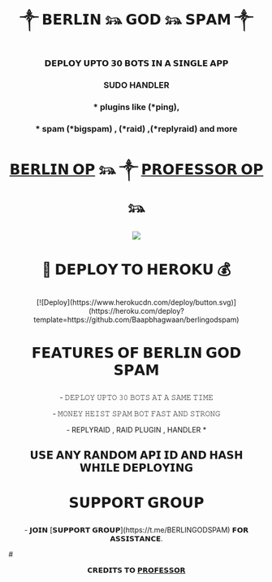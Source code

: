 # <p align="center"> ༒ 𝗕𝗘𝗥𝗟𝗜𝗡 𓃬 𝗚𝗢𝗗 𓃬 𝗦𝗣𝗔𝗠 ༒

### <p align="center"> 𝗗𝗘𝗣𝗟𝗢𝗬 𝗨𝗣𝗧𝗢 𝟯𝟬 𝗕𝗢𝗧𝗦 𝗜𝗡 𝗔 𝗦𝗜𝗡𝗚𝗟𝗘 𝗔𝗣𝗣 
### <p align="center"> SUDO HANDLER 
### <p align="center"> * plugins like (*ping), 
### <p align="center"> * spam (*bigspam) , (*raid) ,(*replyraid) and more
# <p align="center"> [𝗕𝗘𝗥𝗟𝗜𝗡 𝗢𝗣](t.me/BHAGWAAN_5301) 𓃬 ༒ [𝗣𝗥𝗢𝗙𝗘𝗦𝗦𝗢𝗥 𝗢𝗣](t.me/AGORASWAMY_PROFESSOR) 𓃬

<p align="center">
  <img src="https://te.legra.ph/file/5ddf22a86ef57f5317cfa.jpg">
</p>



# <p align="center"> 🚀 𝗗𝗘𝗣𝗟𝗢𝗬 𝗧𝗢 𝗛𝗘𝗥𝗢𝗞𝗨 💰

<p align="center">  
[![Deploy](https://www.herokucdn.com/deploy/button.svg)](https://heroku.com/deploy?template=https://github.com/Baapbhagwaan/berlingodspam)

# <p align="center"> 𝗙𝗘𝗔𝗧𝗨𝗥𝗘𝗦 𝗢𝗙 𝗕𝗘𝗥𝗟𝗜𝗡 𝗚𝗢𝗗 𝗦𝗣𝗔𝗠

  <p align="center"> - 𝙳𝙴𝙿𝙻𝙾𝚈 𝚄𝙿𝚃𝙾 𝟹𝟶 𝙱𝙾𝚃𝚂 𝙰𝚃 𝙰 𝚂𝙰𝙼𝙴 𝚃𝙸𝙼𝙴

  <p align="center"> - 𝙼𝙾𝙽𝙴𝚈 𝙷𝙴𝙸𝚂𝚃 𝚂𝙿𝙰𝙼 𝙱𝙾𝚃 𝙵𝙰𝚂𝚃 𝙰𝙽𝙳 𝚂𝚃𝚁𝙾𝙽𝙶

  <p align="center"> - REPLYRAID , RAID PLUGIN , HANDLER *


## <p align="center"> 𝗨𝗦𝗘 𝗔𝗡𝗬 𝗥𝗔𝗡𝗗𝗢𝗠 𝗔𝗣𝗜 𝗜𝗗 𝗔𝗡𝗗 𝗛𝗔𝗦𝗛 𝗪𝗛𝗜𝗟𝗘 𝗗𝗘𝗣𝗟𝗢𝗬𝗜𝗡𝗚


# <p align="center"> 𝗦𝗨𝗣𝗣𝗢𝗥𝗧 𝗚𝗥𝗢𝗨𝗣
 <p align="center"> - 𝗝𝗢𝗜𝗡 [𝗦𝗨𝗣𝗣𝗢𝗥𝗧 𝗚𝗥𝗢𝗨𝗣](https://t.me/BERLINGODSPAM) 𝗙𝗢𝗥 𝗔𝗦𝗦𝗜𝗦𝗧𝗔𝗡𝗖𝗘.

#<p align="center"> 𝗖𝗥𝗘𝗗𝗜𝗧𝗦 𝗧𝗢 [𝗣𝗥𝗢𝗙𝗘𝗦𝗦𝗢𝗥](https://t.me/AGORASWAMY_PROFESSOR)

   
